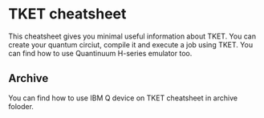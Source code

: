 # TKET cheatsheet

This cheatsheet gives you minimal useful information about TKET. You can create your quantum circiut, compile it and execute a job using TKET. You can find how to use Quantinuum H-series emulator too.

## Archive

You can find how to use IBM Q device on TKET cheatsheet in archive foloder.
